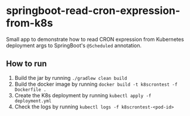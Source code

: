 # springboot-read-cron-expression-from-k8s

Small app to demonstrate how to read CRON expression from Kubernetes deployment args to SpringBoot's `@Scheduled` annotation.

## How to run

1. Build the jar by running `./gradlew clean build`
2. Build the docker image by running `docker build -t k8scrontest -f Dockerfile .`
3. Create the K8s deployment by running `kubectl apply -f deployment.yml`
4. Check the logs by running `kubectl logs -f k8scrontest-<pod-id>`